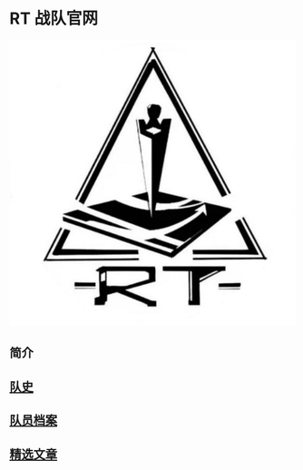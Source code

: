 # RT 战队官网

![RT](assets/rt.jpg)
## 简介



## [队史](history.md)
## [队员档案](member.md)

## [精选文章](article.md)
